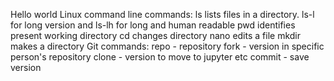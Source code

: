 Hello world
Linux command line commands: 
ls lists files in a directory. ls-l for long version and ls-lh for long and human readable 
pwd identifies present working directory 
cd changes directory 
nano edits a file 
mkdir makes a directory 
Git commands: 
repo - repository 
fork - version in specific person's repository 
clone - version to move to jupyter etc 
commit - save version 

